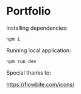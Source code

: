 # Portfolio

Installing dependencies:

```
npm i
```

Running local application:

```
npm run dev
```

Special thanks to:

https://flowbite.com/icons/
